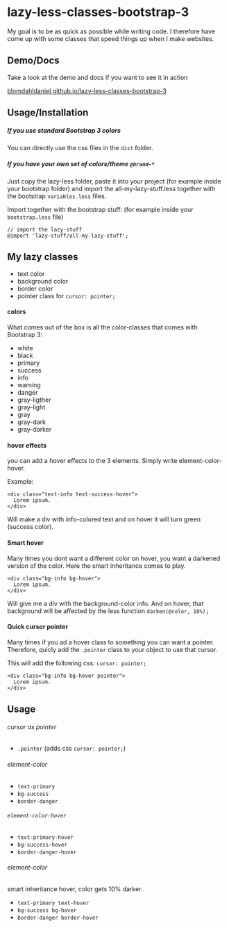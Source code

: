 # lazy-less-classes-bootstrap-3

My goal is to be as quick as possible while writing code.
I therefore have come up with some classes that speed things up when I make websites.

## Demo/Docs
Take a look at the demo and docs if you want to see it in action

[blomdahldaniel.github.io/lazy-less-classes-bootstrap-3](https://blomdahldaniel.github.io/lazy-less-classes-bootstrap-3/)

## Usage/Installation
##### If you use standard Bootstrap 3 colors
You can directly use the css files in the `dist` folder.

##### If you have your own set of colors/theme `@brand-*`
Just copy the lazy-less folder, paste it into your project (for example inside your bootstrap folder) and import the
all-my-lazy-stuff.less together with the bootstrap `variables.less` files.

Import together with the bootstrap stuff: (for example inside your `bootstrap.less` file)
```
// import the lazy-stuff
@import 'lazy-stuff/all-my-lazy-stuff';
```

## My lazy classes
* text color
* background color
* border color
* pointer class for `cursor: pointer;`

#### colors
What comes out of the box is all the color-classes that comes with Bootstrap 3:
* white
* black
* primary
* success
* info
* warning
* danger
* gray-ligther
* gray-light
* gray
* gray-dark
* gray-darker

#### hover effects
you can add a hover effects to the 3 elements. Simply write element-color-hover.

Example:

```
<div class="text-info text-success-hover">
  Lorem ipsum.
</div>
```

Will make a div with info-colored text and on hover it will turn green (success color).

#### Smart hover

Many times you dont want a different color on hover, you want a darkened version of the color.
Here the smart inheritance comes to play.

```
<div class="bg-info bg-hover">
  Lorem ipsum.
</div>
```

Will give me a div with the background-color info. And on hover, that background will be affected by the less
function `darken(@color, 10%);`

#### Quick cursor pointer
Many times if you ad a hover class to something you can want a pointer. Therefore, quicly add the `.pointer` class to your object to use that cursor.

This will add the following css: `cursor: pointer;`
```
<div class="bg-info bg-hover pointer">
  Lorem ipsum.
</div>
```

## Usage
###### cursor as pointer
* `.pointer` (adds css `cursor: pointer;`)

###### element-color
* `text-primary`
* `bg-success`
* `border-danger`
###### `element-color-hover`
* `text-primary-hover`
* `bg-success-hover`
* `border-danger-hover`

###### element-color
smart inheritance hover, color gets 10% darker.
* `text-primary text-hover`
* `bg-success bg-hover`
* `border-danger border-hover`
